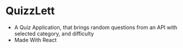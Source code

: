 # QuizzLett
 * A Quiz Application, that brings random questions from an API with selected category, and difficulty
 * Made With React
